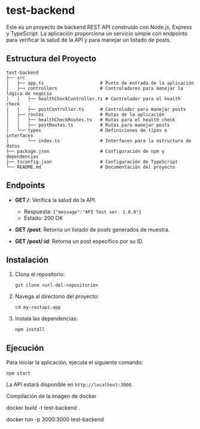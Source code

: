 # test-backend

Este es un proyecto de backend REST API construido con Node.js, Express y TypeScript. La aplicación proporciona un servicio simple con endpoints para verificar la salud de la API y para manejar un listado de posts.

## Estructura del Proyecto

```
test-backend
├── src
│   ├── app.ts                     # Punto de entrada de la aplicación
│   ├── controllers                # Controladores para manejar la lógica de negocio
│   │   ├── healthCheckController.ts # Controlador para el health check
│   │   ├── postController.ts      # Controlador para manejar posts
│   ├── routes                     # Rutas de la aplicación
│   │   ├── healthCheckRoutes.ts   # Rutas para el health check
│   │   ├── postRoutes.ts          # Rutas para manejar posts
│   └── types                      # Definiciones de tipos e interfaces
│       └── index.ts               # Interfaces para la estructura de datos
├── package.json                   # Configuración de npm y dependencias
├── tsconfig.json                  # Configuración de TypeScript
└── README.md                      # Documentación del proyecto
```

## Endpoints

- **GET /**: Verifica la salud de la API.

  - Respuesta: `{"message":"API Test ver. 1.0.0"}`
  - Estado: 200 OK

- **GET /post**: Retorna un listado de posts generados de muestra.

- **GET /post/:id**: Retorna un post específico por su ID.

## Instalación

1. Clona el repositorio:

   ```
   git clone <url-del-repositorio>
   ```

2. Navega al directorio del proyecto:

   ```
   cd my-restapi-app
   ```

3. Instala las dependencias:
   ```
   npm install
   ```

## Ejecución

Para iniciar la aplicación, ejecuta el siguiente comando:

```
npm start
```

La API estará disponible en `http://localhost:3000`.

Compilación de la imagen de docker

docker build -t test-backend .

docker run -p 3000:3000 test-backend
